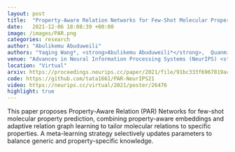 ```yaml
---
layout: post
title:  "Property-Aware Relation Networks for Few-Shot Molecular Property Prediction"
date:   2021-12-06 18:08:39 +00:00
image: /images/PAR.png
categories: research
author: "Abulikemu Abuduweili"
authors: "Yaqing Wang*, <strong>Abulikemu Abuduweili*</strong>,  Quanming Yao, Dejing Dou"
venue: "Advances in Neural Information Processing Systems (NeurIPS) <strong>[Spotlight]</strong>, in adjunct with IJCAI-WSRL Workshop <strong>[Best Paper Runner-ups]</strong> "
location: "Virtual"
arxiv: https://proceedings.neurips.cc/paper/2021/file/91bc333f6967019ac47b49ca0f2fa757-Paper.pdf
code: https://github.com/tata1661/PAR-NeurIPS21 
video: https://neurips.cc/virtual/2021/poster/26476 
highlight: true
---
```



This paper proposes Property-Aware Relation (PAR) Networks for few-shot molecular property prediction, combining property-aware embeddings and adaptive relation graph learning to tailor molecular relations to specific properties. A meta-learning strategy selectively updates parameters to balance generic and property-specific knowledge.
